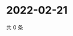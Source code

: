 # 2022-02-21

共 0 条

<!-- BEGIN WEIBO -->
<!-- 最后更新时间 Mon Feb 21 2022 12:15:43 GMT+0800 (China Standard Time) -->

<!-- END WEIBO -->
